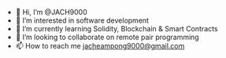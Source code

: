 - 👋 Hi, I’m @JACH9000
- 👀 I’m interested in software development
- 🌱 I’m currently learning Solidity, Blockchain & Smart Contracts
- 💞️ I’m looking to collaborate on remote pair programming
- 📫 How to reach me jacheampong9000@gmail.com 

<!---
bigjaydontplay/bigjaydontplay is a ✨ special ✨ repository because its `README.md` (this file) appears on your GitHub profile.
You can click the Preview link to take a look at your changes.
--->
